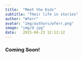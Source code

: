 ```yaml
---
title:  "Meet the Kids"
subtitle: "Their life in stories"
author: "Wferr"
avatar: "img/authors/wferr.png"
image: "img/d.jpg"
date:   2015-04-23 12:12:12
---
```


### Coming Soon!

